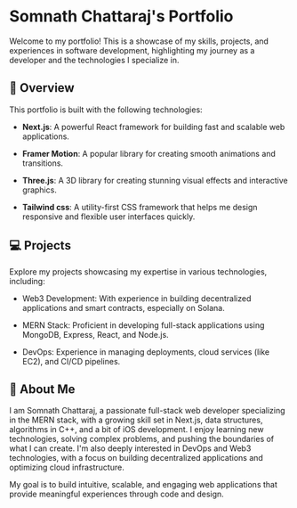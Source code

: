 # Somnath Chattaraj's Portfolio

Welcome to my portfolio! This is a showcase of my skills, projects, and experiences in software development, highlighting my journey as a developer and the technologies I specialize in.

## 🌟 Overview

This portfolio is built with the following technologies:

- **Next.js**: A powerful React framework for building fast and scalable web applications.
- **Framer Motion**: A popular library for creating smooth animations and transitions.
- **Three.js**: A 3D library for creating stunning visual effects and interactive graphics.

- **Tailwind css**: A utility-first CSS framework that helps me design responsive and flexible user interfaces quickly.



## 💻 Projects

Explore my projects showcasing my expertise in various technologies, including:

 - Web3 Development: With experience in building decentralized applications and smart contracts, especially on Solana.

 - MERN Stack: Proficient in developing full-stack applications using MongoDB, Express, React, and Node.js.

 - DevOps: Experience in managing deployments, cloud services (like EC2), and CI/CD pipelines.

## 🎨 About Me

I am Somnath Chattaraj, a passionate full-stack web developer specializing in the MERN stack, with a growing skill set in Next.js, data structures, algorithms in C++, and a bit of iOS development. I enjoy learning new technologies, solving complex problems, and pushing the boundaries of what I can create. I'm also deeply interested in DevOps and Web3 technologies, with a focus on building decentralized applications and optimizing cloud infrastructure.

My goal is to build intuitive, scalable, and engaging web applications that provide meaningful experiences through code and design.

